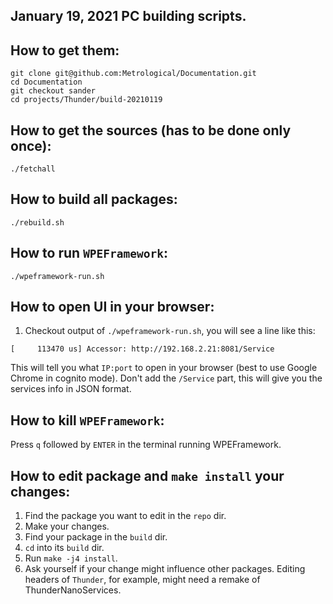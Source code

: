 January 19, 2021 PC building scripts.
-

How to get them:
--

```
git clone git@github.com:Metrological/Documentation.git
cd Documentation
git checkout sander
cd projects/Thunder/build-20210119
```

How to get the sources (has to be done only once):
--

```
./fetchall
```

How to build all packages:
--

```
./rebuild.sh
```

How to run `WPEFramework`:
--

```
./wpeframework-run.sh
```

How to open UI in your browser:
--

1. Checkout output of `./wpeframework-run.sh`, you will see a line like this:

```
[     113470 us] Accessor: http://192.168.2.21:8081/Service
```

This will tell you what `IP:port` to open in your browser (best to use Google Chrome in cognito mode). Don't add the `/Service` part, this will give you the services info in JSON format.

How to kill `WPEFramework`:
--

Press `q` followed by `ENTER` in the terminal running WPEFramework.

How to edit package and `make install` your changes:
--

1. Find the package you want to edit in the `repo` dir.
2. Make your changes.
3. Find your package in the `build` dir.
4. `cd` into its `build` dir.
5. Run `make -j4 install`.
6. Ask yourself if your change might influence other packages. Editing headers of `Thunder`, for example, might need a remake of ThunderNanoServices.
